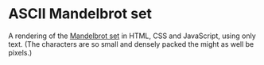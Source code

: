 # ASCII Mandelbrot set

A rendering of the [Mandelbrot set](https://en.wikipedia.org/wiki/Mandelbrot_set) in HTML, CSS and JavaScript, using only text. (The characters are so small and densely packed the might as well be pixels.)
